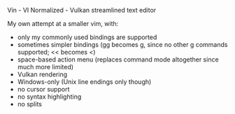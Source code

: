 Vin - VI Normalized - Vulkan streamlined text editor

My own attempt at a smaller vim, with:
- only my commonly used bindings are supported
- sometimes simpler bindings (gg becomes g, since no other g commands supported; << becomes <)
- space-based action menu (replaces command mode altogether since much more limited)
- Vulkan rendering
- Windows-only (Unix line endings only though)
- no cursor support
- no syntax highlighting
- no splits
